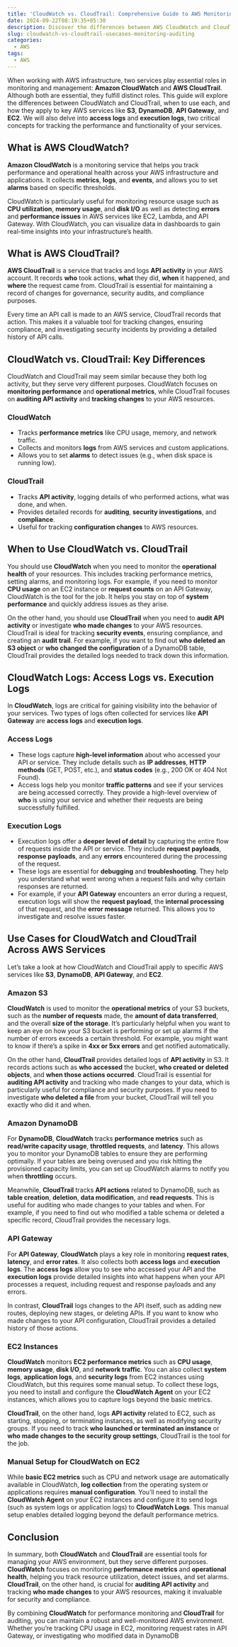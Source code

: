 ```yaml
---
title: 'CloudWatch vs. CloudTrail: Comprehensive Guide to AWS Monitoring, Logging, and Auditing'
date: 2024-09-22T08:19:35+05:30
description: Discover the differences between AWS CloudWatch and CloudTrail, with clear use cases on when to use each for effective monitoring, logging, and auditing in your AWS environment.
slug: cloudwatch-vs-cloudtrail-usecases-monitoring-auditing
categories:
  - AWS
tags:
  - AWS
---
```

When working with AWS infrastructure, two services play essential roles in monitoring and management: **Amazon CloudWatch** and **AWS CloudTrail**.  
Although both are essential, they fulfill distinct roles. This guide will explore the differences between CloudWatch and CloudTrail, when to use each, and how they apply to key AWS services like **S3**, **DynamoDB**, **API Gateway**, and **EC2**. We will also delve into **access logs** and **execution logs**, two critical concepts for tracking the performance and functionality of your services.

## What is AWS CloudWatch?

**Amazon CloudWatch** is a monitoring service that helps you track performance and operational health across your AWS infrastructure and applications. It collects **metrics**, **logs**, and **events**, and allows you to set **alarms** based on specific thresholds.

CloudWatch is particularly useful for monitoring resource usage such as **CPU utilization**, **memory usage**, and **disk I/O** as well as detecting **errors** and **performance issues** in AWS services like EC2, Lambda, and API Gateway. With CloudWatch, you can visualize data in dashboards to gain real-time insights into your infrastructure’s health.

## What is AWS CloudTrail?

**AWS CloudTrail** is a service that tracks and logs **API activity** in your AWS account. It records **who** took actions, **what** they did, **when** it happened, and **where** the request came from. CloudTrail is essential for maintaining a record of changes for governance, security audits, and compliance purposes.

Every time an API call is made to an AWS service, CloudTrail records that action. This makes it a valuable tool for tracking changes, ensuring compliance, and investigating security incidents by providing a detailed history of API calls.

## CloudWatch vs. CloudTrail: Key Differences

CloudWatch and CloudTrail may seem similar because they both log activity, but they serve very different purposes. CloudWatch focuses on **monitoring performance** and **operational metrics**, while CloudTrail focuses on **auditing API activity** and **tracking changes** to your AWS resources.

### CloudWatch

*   Tracks **performance metrics** like CPU usage, memory, and network traffic.
*   Collects and monitors **logs** from AWS services and custom applications.
*   Allows you to set **alarms** to detect issues (e.g., when disk space is running low).

### CloudTrail

*   Tracks **API activity**, logging details of who performed actions, what was done, and when.
*   Provides detailed records for **auditing**, **security investigations**, and **compliance**.
*   Useful for tracking **configuration changes** to AWS resources.

## When to Use CloudWatch vs. CloudTrail

You should use **CloudWatch** when you need to monitor the **operational health** of your resources. This includes tracking performance metrics, setting alarms, and monitoring logs. For example, if you need to monitor **CPU usage** on an EC2 instance or **request counts** on an API Gateway, CloudWatch is the tool for the job. It helps you stay on top of **system performance** and quickly address issues as they arise.

On the other hand, you should use **CloudTrail** when you need to **audit API activity** or investigate **who made changes** to your AWS resources. CloudTrail is ideal for tracking **security events**, ensuring compliance, and creating an **audit trail**. For example, if you want to find out **who deleted an S3 object** or **who changed the configuration** of a DynamoDB table, CloudTrail provides the detailed logs needed to track down this information.

## CloudWatch Logs: Access Logs vs. Execution Logs

In **CloudWatch**, logs are critical for gaining visibility into the behavior of your services. Two types of logs often collected for services like **API Gateway** are **access logs** and **execution logs**.

### Access Logs

* These logs capture **high-level information** about who accessed your API or service. They include details such as **IP addresses**, **HTTP methods** (GET, POST, etc.), and **status codes** (e.g., 200 OK or 404 Not Found).
* Access logs help you monitor **traffic patterns** and see if your services are being accessed correctly. They provide a high-level overview of **who** is using your service and whether their requests are being successfully fulfilled.

### Execution Logs

* Execution logs offer a **deeper level of detail** by capturing the entire flow of requests inside the API or service. They include **request payloads**, **response payloads**, and any **errors** encountered during the processing of the request.
* These logs are essential for **debugging** and **troubleshooting**. They help you understand what went wrong when a request fails and why certain responses are returned.
* For example, if your **API Gateway** encounters an error during a request, execution logs will show the **request payload**, the **internal processing** of that request, and the **error message** returned. This allows you to investigate and resolve issues faster.

## Use Cases for CloudWatch and CloudTrail Across AWS Services

Let’s take a look at how CloudWatch and CloudTrail apply to specific AWS services like **S3**, **DynamoDB**, **API Gateway**, and **EC2**.

### Amazon S3

**CloudWatch** is used to monitor the **operational metrics** of your S3 buckets, such as the **number of requests** made, the **amount of data transferred**, and the overall **size of the storage**. It’s particularly helpful when you want to keep an eye on how your S3 bucket is performing or set up alarms if the number of errors exceeds a certain threshold. For example, you might want to know if there’s a spike in **4xx or 5xx errors** and get notified automatically.

On the other hand, **CloudTrail** provides detailed logs of **API activity** in S3. It records actions such as **who accessed** the bucket, **who created or deleted objects**, and **when those actions occurred**. CloudTrail is essential for **auditing API activity** and tracking who made changes to your data, which is particularly useful for compliance and security purposes. If you need to investigate **who deleted a file** from your bucket, CloudTrail will tell you exactly who did it and when.

### Amazon DynamoDB

For **DynamoDB**, **CloudWatch** tracks **performance metrics** such as **read/write capacity usage**, **throttled requests**, and **latency**. This allows you to monitor your DynamoDB tables to ensure they are performing optimally. If your tables are being overused and you risk hitting the provisioned capacity limits, you can set up CloudWatch alarms to notify you when **throttling** occurs.

Meanwhile, **CloudTrail** tracks **API actions** related to DynamoDB, such as **table creation**, **deletion**, **data modification**, and **read requests**. This is useful for auditing who made changes to your tables and when. For example, if you need to find out who modified a table schema or deleted a specific record, CloudTrail provides the necessary logs.

### API Gateway

For **API Gateway**, **CloudWatch** plays a key role in monitoring **request rates**, **latency**, and **error rates**. It also collects both **access logs** and **execution logs**. The **access logs** allow you to see who accessed your API and the **execution logs** provide detailed insights into what happens when your API processes a request, including request and response payloads and any errors.

In contrast, **CloudTrail** logs changes to the API itself, such as adding new routes, deploying new stages, or deleting APIs. If you want to know who made changes to your API configuration, CloudTrail provides a detailed history of those actions.

### EC2 Instances

**CloudWatch** monitors **EC2 performance metrics** such as **CPU usage**, **memory usage**, **disk I/O**, and **network traffic**. You can also collect **system logs**, **application logs**, and **security logs** from EC2 instances using CloudWatch, but this requires some manual setup. To collect these logs, you need to install and configure the **CloudWatch Agent** on your EC2 instances, which allows you to capture logs beyond the basic metrics.

**CloudTrail**, on the other hand, logs **API activity** related to EC2, such as starting, stopping, or terminating instances, as well as modifying security groups. If you need to track **who launched or terminated an instance** or **who made changes to the security group settings**, CloudTrail is the tool for the job.

### Manual Setup for CloudWatch on EC2

While **basic EC2 metrics** such as CPU and network usage are automatically available in CloudWatch, **log collection** from the operating system or applications requires **manual configuration**. You’ll need to install the **CloudWatch Agent** on your EC2 instances and configure it to send logs (such as system logs or application logs) to **CloudWatch Logs**. This manual setup enables detailed logging beyond the default performance metrics.

## Conclusion

In summary, both **CloudWatch** and **CloudTrail** are essential tools for managing your AWS environment, but they serve different purposes. **CloudWatch** focuses on monitoring **performance metrics** and **operational health**, helping you track resource utilization, detect issues, and set alarms. **CloudTrail**, on the other hand, is crucial for **auditing API activity** and tracking **who made changes** to your AWS resources, making it invaluable for security and compliance.

By combining **CloudWatch** for performance monitoring and **CloudTrail** for auditing, you can maintain a robust and well-monitored AWS environment. Whether you’re tracking CPU usage in EC2, monitoring request rates in API Gateway, or investigating who modified data in DynamoDB